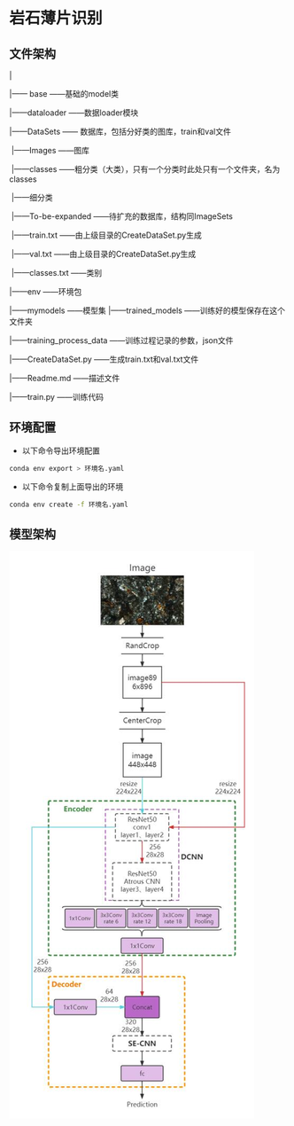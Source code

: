 # 岩石薄片识别

## 文件架构

|

|——	base	——基础的model类

|——dataloader	——数据loader模块

|——DataSets	—— 数据库，包括分好类的图库，train和val文件

​		|——Images	——图库

​				|——classes	——粗分类（大类），只有一个分类时此处只有一个文件夹，名为classes

​						|——细分类

​		|——To-be-expanded	——待扩充的数据库，结构同ImageSets

​		|——train.txt	——由上级目录的CreateDataSet.py生成

​		|——val.txt	——由上级目录的CreateDataSet.py生成

​		|——classes.txt	——类别

|——env	——环境包

|——mymodels	——模型集
|——trained_models	——训练好的模型保存在这个文件夹

|——training_process_data	——训练过程记录的参数，json文件

|——CreateDataSet.py	——生成train.txt和val.txt文件

|——Readme.md	——描述文件

|——train.py	——训练代码

## 环境配置

- 以下命令导出环境配置

```bash
conda env export > 环境名.yaml
```

- 以下命令复制上面导出的环境

```bash
conda env create -f 环境名.yaml
```

## 模型架构

![model](Readme.assets/model.jpg)

